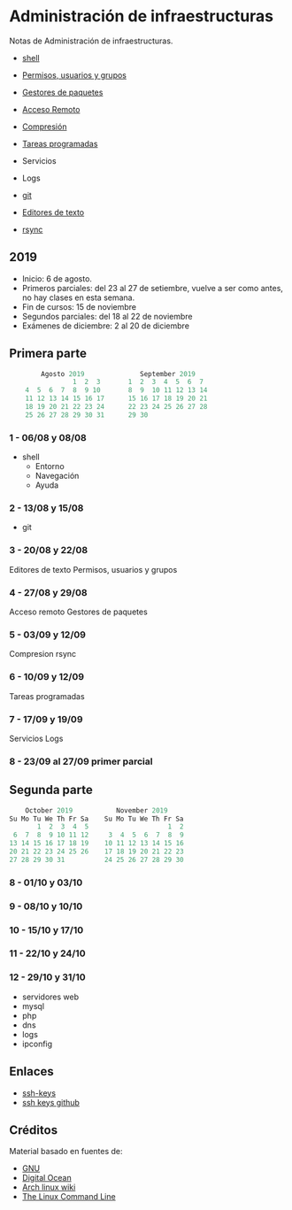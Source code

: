 # Administración de infraestructuras

Notas de Administración de infraestructuras.

- [shell](./secciones/shell.md)
- [Permisos, usuarios y grupos](./secciones/permisos_usuarios_y_grupos.md)
- [Gestores de paquetes](./secciones/gestores_de_paquetes.md)
- [Acceso Remoto](./secciones/acceso_remoto.md)
- [Compresión](./secciones/compresion.md)
- [Tareas programadas](./secciones/tareas_programadas.md)
- Servicios
- Logs

- [git](./secciones/git.md)
- [Editores de texto](./secciones/editores_de_texto.md)
- [rsync](./secciones/rsync.md)

## 2019

- Inicio: 6 de agosto.
- Primeros parciales: del 23 al 27 de setiembre, vuelve a ser como antes, no hay clases en esta semana.
- Fin de cursos: 15 de noviembre
- Segundos parciales: del 18 al 22 de noviembre
- Exámenes de diciembre: 2 al 20 de diciembre

## Primera parte

```c
        Agosto 2019              September 2019
                1  2  3       1  2  3  4  5  6  7  
    4  5  6  7  8  9 10       8  9  10 11 12 13 14  
    11 12 13 14 15 16 17      15 16 17 18 19 20 21  
    18 19 20 21 22 23 24      22 23 24 25 26 27 28  
    25 26 27 28 29 30 31      29 30
```

### 1 - 06/08 y 08/08

- shell
  - Entorno
  - Navegación
  - Ayuda

### 2 - 13/08 y 15/08

- git

### 3 - 20/08 y 22/08

Editores de texto
Permisos, usuarios y grupos

### 4 - 27/08 y 29/08

Acceso remoto
Gestores de paquetes

### 5 - 03/09 y 12/09

Compresion
rsync

### 6 - 10/09 y 12/09

Tareas programadas

### 7 - 17/09 y 19/09

Servicios
Logs

### 8 - 23/09 al 27/09 primer parcial

## Segunda parte

```c
    October 2019           November 2019
Su Mo Tu We Th Fr Sa    Su Mo Tu We Th Fr Sa  
       1  2  3  4  5                    1  2  
 6  7  8  9 10 11 12     3  4  5  6  7  8  9  
13 14 15 16 17 18 19    10 11 12 13 14 15 16  
20 21 22 23 24 25 26    17 18 19 20 21 22 23  
27 28 29 30 31          24 25 26 27 28 29 30
```

### 8   - 01/10 y 03/10

### 9   - 08/10 y 10/10

### 10  - 15/10 y 17/10

### 11  - 22/10 y 24/10

### 12  - 29/10 y 31/10

- servidores web
- mysql
- php
- dns
- logs
- ipconfig
  
## Enlaces

- [ssh-keys](https://www.digitalocean.com/community/tutorials/how-to-set-up-ssh-keys--2)
- [ssh keys github](https://help.github.com/en/articles/adding-a-new-ssh-key-to-your-github-account)

## Créditos

Material basado en fuentes de:

- [GNU](https://www.gnu.org/)
- [Digital Ocean](https://www.digitalocean.com)
- [Arch linux wiki](https://wiki.archlinux.org)
- [The Linux Command Line](http://linuxcommand.org/tlcl.php)
